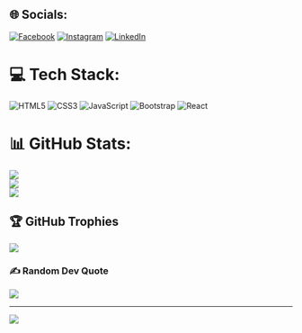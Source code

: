 
## 🌐 Socials:
[![Facebook](https://img.shields.io/badge/Facebook-%231877F2.svg?logo=Facebook&logoColor=white)](https://facebook.com/JaimeSifontes) [![Instagram](https://img.shields.io/badge/Instagram-%23E4405F.svg?logo=Instagram&logoColor=white)](https://instagram.com/jrsifontes14) [![LinkedIn](https://img.shields.io/badge/LinkedIn-%230077B5.svg?logo=linkedin&logoColor=white)](https://linkedin.com/in/jaime-sifontes-cubas-3b53a9147/) 

# 💻 Tech Stack:
![HTML5](https://img.shields.io/badge/html5-%23E34F26.svg?style=for-the-badge&logo=html5&logoColor=white) ![CSS3](https://img.shields.io/badge/css3-%231572B6.svg?style=for-the-badge&logo=css3&logoColor=white) ![JavaScript](https://img.shields.io/badge/javascript-%23323330.svg?style=for-the-badge&logo=javascript&logoColor=%23F7DF1E) ![Bootstrap](https://img.shields.io/badge/bootstrap-%23563D7C.svg?style=for-the-badge&logo=bootstrap&logoColor=white) ![React](https://img.shields.io/badge/react-%2320232a.svg?style=for-the-badge&logo=react&logoColor=%2361DAFB)
# 📊 GitHub Stats:
![](https://github-readme-stats.vercel.app/api?username=Jaro1407&theme=dark&hide_border=false&include_all_commits=false&count_private=false)<br/>
![](https://github-readme-streak-stats.herokuapp.com/?user=Jaro1407&theme=dark&hide_border=false)<br/>
![](https://github-readme-stats.vercel.app/api/top-langs/?username=Jaro1407&theme=dark&hide_border=false&include_all_commits=false&count_private=false&layout=compact)

## 🏆 GitHub Trophies
![](https://github-profile-trophy.vercel.app/?username=Jaro1407&theme=radical&no-frame=false&no-bg=true&margin-w=4)

### ✍️ Random Dev Quote
![](https://quotes-github-readme.vercel.app/api?type=horizontal&theme=radical)

---
[![](https://visitcount.itsvg.in/api?id=Jaro1407&icon=0&color=0)](https://visitcount.itsvg.in)

<!-- Proudly created with GPRM ( https://gprm.itsvg.in ) -->
